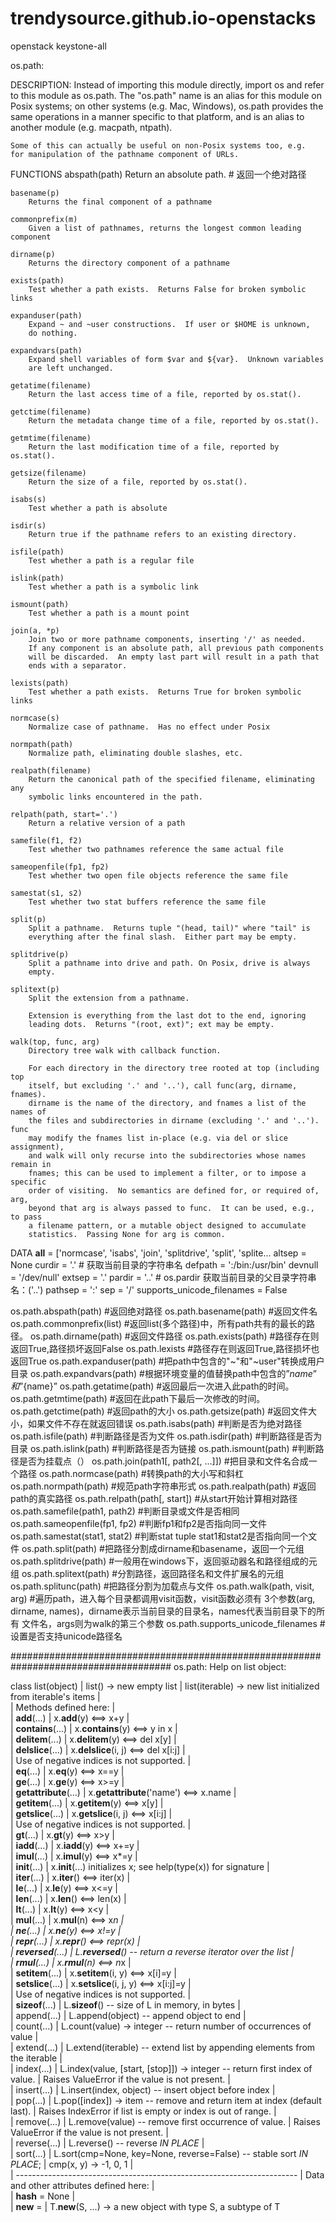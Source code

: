 # trendysource.github.io-openstacks
openstack
keystone-all

os.path:

DESCRIPTION:
Instead of importing this module directly, import os and refer to
    this module as os.path.  The "os.path" name is an alias for this
    module on Posix systems; on other systems (e.g. Mac, Windows),
    os.path provides the same operations in a manner specific to that
    platform, and is an alias to another module (e.g. macpath, ntpath).
    
    Some of this can actually be useful on non-Posix systems too, e.g.
    for manipulation of the pathname component of URLs.
	
FUNCTIONS
    abspath(path)
        Return an absolute path. # 返回一个绝对路径
    
    basename(p)
        Returns the final component of a pathname
    
    commonprefix(m)
        Given a list of pathnames, returns the longest common leading component
    
    dirname(p)
        Returns the directory component of a pathname
    
    exists(path)
        Test whether a path exists.  Returns False for broken symbolic links
    
    expanduser(path)
        Expand ~ and ~user constructions.  If user or $HOME is unknown,
        do nothing.
    
    expandvars(path)
        Expand shell variables of form $var and ${var}.  Unknown variables
        are left unchanged.
    
    getatime(filename)
        Return the last access time of a file, reported by os.stat().
    
    getctime(filename)
        Return the metadata change time of a file, reported by os.stat().
    
    getmtime(filename)
        Return the last modification time of a file, reported by os.stat().
    
    getsize(filename)
        Return the size of a file, reported by os.stat().
    
    isabs(s)
        Test whether a path is absolute
    
    isdir(s)
        Return true if the pathname refers to an existing directory.
    
    isfile(path)
        Test whether a path is a regular file
    
    islink(path)
        Test whether a path is a symbolic link
    
    ismount(path)
        Test whether a path is a mount point
    
    join(a, *p)
        Join two or more pathname components, inserting '/' as needed.
        If any component is an absolute path, all previous path components
        will be discarded.  An empty last part will result in a path that
        ends with a separator.
    
    lexists(path)
        Test whether a path exists.  Returns True for broken symbolic links
    
    normcase(s)
        Normalize case of pathname.  Has no effect under Posix
    
    normpath(path)
        Normalize path, eliminating double slashes, etc.
    
    realpath(filename)
        Return the canonical path of the specified filename, eliminating any
        symbolic links encountered in the path.
    
    relpath(path, start='.')
        Return a relative version of a path
    
    samefile(f1, f2)
        Test whether two pathnames reference the same actual file
    
    sameopenfile(fp1, fp2)
        Test whether two open file objects reference the same file
    
    samestat(s1, s2)
        Test whether two stat buffers reference the same file
    
    split(p)
        Split a pathname.  Returns tuple "(head, tail)" where "tail" is
        everything after the final slash.  Either part may be empty.
    
    splitdrive(p)
        Split a pathname into drive and path. On Posix, drive is always
        empty.
    
    splitext(p)
        Split the extension from a pathname.
        
        Extension is everything from the last dot to the end, ignoring
        leading dots.  Returns "(root, ext)"; ext may be empty.
    
    walk(top, func, arg)
        Directory tree walk with callback function.
        
        For each directory in the directory tree rooted at top (including top
        itself, but excluding '.' and '..'), call func(arg, dirname, fnames).
        dirname is the name of the directory, and fnames a list of the names of
        the files and subdirectories in dirname (excluding '.' and '..').  func
        may modify the fnames list in-place (e.g. via del or slice assignment),
        and walk will only recurse into the subdirectories whose names remain in
        fnames; this can be used to implement a filter, or to impose a specific
        order of visiting.  No semantics are defined for, or required of, arg,
        beyond that arg is always passed to func.  It can be used, e.g., to pass
        a filename pattern, or a mutable object designed to accumulate
        statistics.  Passing None for arg is common.

DATA
    __all__ = ['normcase', 'isabs', 'join', 'splitdrive', 'split', 'splite...
    altsep = None
    curdir = '.' # 获取当前目录的字符串名
    defpath = ':/bin:/usr/bin'
    devnull = '/dev/null'
    extsep = '.'
    pardir = '..'   # os.pardir  获取当前目录的父目录字符串名：('..')
    pathsep = ':'
    sep = '/'
    supports_unicode_filenames = False
	
os.path.abspath(path) #返回绝对路径
os.path.basename(path) #返回文件名
os.path.commonprefix(list) #返回list(多个路径)中，所有path共有的最长的路径。
os.path.dirname(path) #返回文件路径
os.path.exists(path)  #路径存在则返回True,路径损坏返回False
os.path.lexists  #路径存在则返回True,路径损坏也返回True
os.path.expanduser(path)  #把path中包含的"~"和"~user"转换成用户目录
os.path.expandvars(path)  #根据环境变量的值替换path中包含的”$name”和”${name}”
os.path.getatime(path)  #返回最后一次进入此path的时间。
os.path.getmtime(path)  #返回在此path下最后一次修改的时间。
os.path.getctime(path)  #返回path的大小
os.path.getsize(path)  #返回文件大小，如果文件不存在就返回错误
os.path.isabs(path)  #判断是否为绝对路径
os.path.isfile(path)  #判断路径是否为文件
os.path.isdir(path)  #判断路径是否为目录
os.path.islink(path)  #判断路径是否为链接
os.path.ismount(path)  #判断路径是否为挂载点（）
os.path.join(path1[, path2[, ...]])  #把目录和文件名合成一个路径
os.path.normcase(path)  #转换path的大小写和斜杠
os.path.normpath(path)  #规范path字符串形式
os.path.realpath(path)  #返回path的真实路径
os.path.relpath(path[, start])  #从start开始计算相对路径
os.path.samefile(path1, path2)  #判断目录或文件是否相同
os.path.sameopenfile(fp1, fp2)  #判断fp1和fp2是否指向同一文件
os.path.samestat(stat1, stat2)  #判断stat tuple stat1和stat2是否指向同一个文件
os.path.split(path)  #把路径分割成dirname和basename，返回一个元组
os.path.splitdrive(path)   #一般用在windows下，返回驱动器名和路径组成的元组
os.path.splitext(path)  #分割路径，返回路径名和文件扩展名的元组
os.path.splitunc(path)  #把路径分割为加载点与文件
os.path.walk(path, visit, arg)  #遍历path，进入每个目录都调用visit函数，visit函数必须有
3个参数(arg, dirname, names)，dirname表示当前目录的目录名，names代表当前目录下的所有
文件名，args则为walk的第三个参数
os.path.supports_unicode_filenames  #设置是否支持unicode路径名	

##################################################################################### 
os.path:
Help on list object:

class list(object)
 |  list() -> new empty list
 |  list(iterable) -> new list initialized from iterable's items
 |  
 |  Methods defined here:
 |  
 |  __add__(...)
 |      x.__add__(y) <==> x+y
 |  
 |  __contains__(...)
 |      x.__contains__(y) <==> y in x
 |  
 |  __delitem__(...)
 |      x.__delitem__(y) <==> del x[y]
 |  
 |  __delslice__(...)
 |      x.__delslice__(i, j) <==> del x[i:j]
 |      
 |      Use of negative indices is not supported.
 |  
 |  __eq__(...)
 |      x.__eq__(y) <==> x==y
 |  
 |  __ge__(...)
 |      x.__ge__(y) <==> x>=y
 |  
 |  __getattribute__(...)
 |      x.__getattribute__('name') <==> x.name
 |  
 |  __getitem__(...)
 |      x.__getitem__(y) <==> x[y]
 |  
 |  __getslice__(...)
 |      x.__getslice__(i, j) <==> x[i:j]
 |      
 |      Use of negative indices is not supported.
 |  
 |  __gt__(...)
 |      x.__gt__(y) <==> x>y
 |  
 |  __iadd__(...)
 |      x.__iadd__(y) <==> x+=y
 |  
 |  __imul__(...)
 |      x.__imul__(y) <==> x*=y
 |  
 |  __init__(...)
 |      x.__init__(...) initializes x; see help(type(x)) for signature
 |  
 |  __iter__(...)
 |      x.__iter__() <==> iter(x)
 |  
 |  __le__(...)
 |      x.__le__(y) <==> x<=y
 |  
 |  __len__(...)
 |      x.__len__() <==> len(x)
 |  
 |  __lt__(...)
 |      x.__lt__(y) <==> x<y
 |  
 |  __mul__(...)
 |      x.__mul__(n) <==> x*n
 |  
 |  __ne__(...)
 |      x.__ne__(y) <==> x!=y
 |  
 |  __repr__(...)
 |      x.__repr__() <==> repr(x)
 |  
 |  __reversed__(...)
 |      L.__reversed__() -- return a reverse iterator over the list
 |  
 |  __rmul__(...)
 |      x.__rmul__(n) <==> n*x
 |  
 |  __setitem__(...)
 |      x.__setitem__(i, y) <==> x[i]=y
 |  
 |  __setslice__(...)
 |      x.__setslice__(i, j, y) <==> x[i:j]=y
 |      
 |      Use  of negative indices is not supported.
 |  
 |  __sizeof__(...)
 |      L.__sizeof__() -- size of L in memory, in bytes
 |  
 |  append(...)
 |      L.append(object) -- append object to end
 |  
 |  count(...)
 |      L.count(value) -> integer -- return number of occurrences of value
 |  
 |  extend(...)
 |      L.extend(iterable) -- extend list by appending elements from the iterable
 |  
 |  index(...)
 |      L.index(value, [start, [stop]]) -> integer -- return first index of value.
 |      Raises ValueError if the value is not present.
 |  
 |  insert(...)
 |      L.insert(index, object) -- insert object before index
 |  
 |  pop(...)
 |      L.pop([index]) -> item -- remove and return item at index (default last).
 |      Raises IndexError if list is empty or index is out of range.
 |  
 |  remove(...)
 |      L.remove(value) -- remove first occurrence of value.
 |      Raises ValueError if the value is not present.
 |  
 |  reverse(...)
 |      L.reverse() -- reverse *IN PLACE*
 |  
 |  sort(...)
 |      L.sort(cmp=None, key=None, reverse=False) -- stable sort *IN PLACE*;
 |      cmp(x, y) -> -1, 0, 1
 |  
 |  ----------------------------------------------------------------------
 |  Data and other attributes defined here:
 |  
 |  __hash__ = None
 |  
 |  __new__ = <built-in method __new__ of type object>
 |      T.__new__(S, ...) -> a new object with type S, a subtype of T

